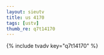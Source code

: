 ```yaml
--- 
layout: sieutv
title: us 4170
tags: [ustv]
thumb_re: q7t14170
---
```

{% include tvadv key="q7t14170" %} 
